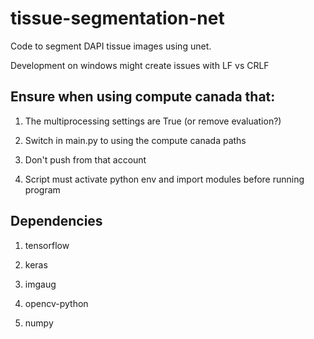 # tissue-segmentation-net

Code to segment DAPI tissue images using unet.

Development on windows might create issues with LF vs CRLF

## Ensure when using compute canada that:

1) The multiprocessing settings are True (or remove evaluation?)

2) Switch in main.py to using the compute canada paths

3) Don't push from that account

4) Script must activate python env and import modules before running program

## Dependencies

1) tensorflow

2) keras

3) imgaug

4) opencv-python

5) numpy
